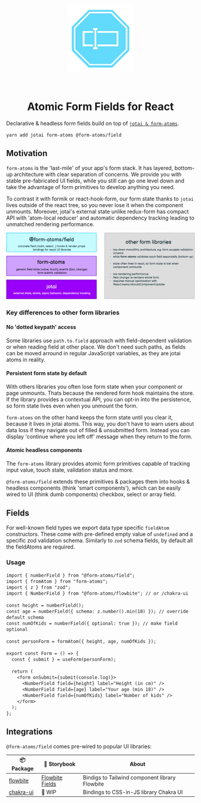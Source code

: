 <div align="center">
  <img width="180" style="margin: 32px" src="./form-atoms-field.svg">
  <h1>Atomic Form Fields for React</h1>
</div>

Declarative & headless form fields build on top of [`jotai & form-atoms`](https://github.com/jaredLunde/form-atoms).

```
yarn add jotai form-atoms @form-atoms/field
```

## Motivation

`form-atoms` is the 'last-mile' of your app's form stack. It has layered, bottom-up architecture with clear separation of concerns.
We provide you with stable pre-fabricated UI fields, while you still can go one level down and take the advantage of form primitives to develop anything you need.

To contrast it with formik or react-hook-form, our form state thanks to `jotai` lives outside of the react tree, so you never lose it when the component unmounts.
Moreover, jotai's external state unlike redux-form has compact API with 'atom-local reducer' and automatic dependency tracking leading to unmatched rendering performance.

![architecture](./architecture.png)

### Key differences to other form libraries

#### No 'dotted keypath' access

Some libraries use `path.to.field` approach with field-dependent validation or when reading field at other place. We don't need such paths, as fields can be moved arround in regular JavaScript variables, as they are jotai atoms in reality.

#### Persistent form state by default

With others libraries you often lose form state when your component or page unmounts. Thats because the rendered form hook maintains the store. If the library provides a contextual API, you can opt-in into the persistence, so form state lives even when you unmount the form.

`form-atoms` on the other hand keeps the form state until you clear it, because it lives in jotai atoms. This way, you don't have to warn users about data loss if they navigate out of filled & unsubmitted form. Instead you can display 'continue where you left off' message when they return to the form.

#### Atomic headless components

The `form-atoms` library provides atomic form primitives capable of tracking input value, touch state, validation status and more.

`@form-atoms/field` extends these primitives & packages them into hooks & headless components (think 'smart components'), which can be easily wired to UI (think dumb components) checkbox, select or array field.

## Fields

For well-known field types we export data type specific `fieldAtom` constructors. These come with
pre-defined empty value of `undefined` and a specific zod validation schema.
Similarly to `zod` schema fields, by default all the fieldAtoms are required.

### Usage

```tsx
import { numberField } from "@form-atoms/field";
import { fromAtom } from "form-atoms";
import { z } from "zod";
import { NumberField } from "@form-atoms/flowbite"; // or /chakra-ui

const height = numberField();
const age = numberField({ schema: z.number().min(18) }); // override default schema
const numOfKids = numberField({ optional: true }); // make field optional

const personForm = formAtom({ height, age, numOfKids });

export const Form = () => {
  const { submit } = useForm(personForm);

  return (
    <form onSubmit={submit(console.log)}>
      <NumberField field={height} label="Height (in cm)" />
      <NumberField field={age} label="Your age (min 18)" />
      <NumberField field={numOfKids} label="Number of kids" />
    </form>
  );
};
```

## Integrations

`@form-atoms/field` comes pre-wired to popular UI libraries:

| 📦Package                                                         | 🎨 Storybook                                                             | About                                          |
| ----------------------------------------------------------------- | ------------------------------------------------------------------------ | ---------------------------------------------- |
| [flowbite](https://github.com/MiroslavPetrik/form-atoms-flowbite) | [Flowbite Fields](https://miroslavpetrik.github.io/form-atoms-flowbite/) | Bindigs to Tailwind component library Flowbite |
| [chakra-ui](./packages/chakra-ui/)                                | 🚧 WIP                                                                   | Bindings to CSS-in-JS library Chakra UI        |

